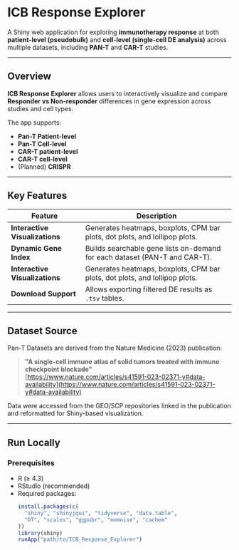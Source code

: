# ICB Response Explorer

A Shiny web application for exploring **immunotherapy response** at both **patient-level (pseudobulk)** and **cell-level (single-cell DE analysis)** across multiple datasets, including **PAN-T** and **CAR-T** studies.

---

## Overview

**ICB Response Explorer** allows users to interactively visualize and compare **Responder vs Non-responder** differences in gene expression across studies and cell types.

The app supports:
- **Pan-T Patient-level**  
- **Pan-T Cell-level**
- **CAR-T patient-level**
- **CAR-T cell-level** 
- (Planned) **CRISPR** 

---

## Key Features

| Feature | Description |
|----------|-------------|
| **Interactive Visualizations** | Generates heatmaps, boxplots, CPM bar plots, dot plots, and lollipop plots. |
| **Dynamic Gene Index** | Builds searchable gene lists on-demand for each dataset (PAN-T and CAR-T). |
| **Interactive Visualizations** | Generates heatmaps, boxplots, CPM bar plots, dot plots, and lollipop plots. |
| **Download Support** | Allows exporting filtered DE results as `.tsv` tables. |

---

## Dataset Source

Pan-T Datasets are derived from the Nature Medicine (2023) publication:  
> **"A single-cell immune atlas of solid tumors treated with immune checkpoint blockade"**  
> [https://www.nature.com/articles/s41591-023-02371-y#data-availability](https://www.nature.com/articles/s41591-023-02371-y#data-availability)

Data were accessed from the GEO/SCP repositories linked in the publication and reformatted for Shiny-based visualization.

---

## Run Locally

### Prerequisites

- R (≥ 4.3)
- RStudio (recommended)
- Required packages:
  ```r
  install.packages(c(
    "shiny", "shinyjqui", "tidyverse", "data.table",
    "DT", "scales", "ggpubr", "memoise", "cachem"
  ))
  library(shiny)
  runApp("path/to/ICB_Response_Explorer")
